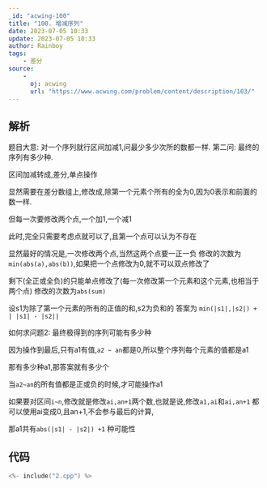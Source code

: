```yaml
---
_id: "acwing-100"
title: "100. 增减序列"
date: 2023-07-05 10:33
update: 2023-07-05 10:33
author: Rainboy
tags: 
    - 差分
source: 
    - 
      oj: acwing
      url: "https://www.acwing.com/problem/content/description/103/"
---
```


## 解析


题目大意: 对一个序列就行区间加减1,问最少多少次所的数都一样.
第二问: 最终的序列有多少种.

区间加减转成,差分,单点操作

显然需要在差分数组上,修改成,除第一个元素个所有的全为0,因为0表示和前面的数一样.

但每一次要修改两个点,一个加1,一个减1

此时,完全只需要考虑点就可以了,且第一个点可以认为不存在

显然最好的情况是,一次修改两个点,当然这两个点要一正一负
修改的次数为`min(abs(a),abs(b))`,如果把一个点修改为0,就不可以双点修改了


剩下(全正或全负)的只能单点修改了(每一次修改第一个元素和这个元素,也相当于两个点)
修改的次数为`abs(sum)`

设s1为除了第一个元素的所有的正值的和,s2为负和的
答案为 `min(|s1|,|s2|) + | |s1| - |s2||`


如何求问题2: 最终极得到的序列可能有多少种


因为操作到最后,只有a1有值,`a2 ~ an`都是0,所以整个序列每个元素的值都是a1

那有多少种a1,那答案就有多少个

当`a2~an`的所有值都是正或负的时候,才可能操作a1

如果要对区间`i~n`,修改就是修改`ai,an+1`两个数,也就是说,修改`a1,ai`和`ai,an+1`
都可以使用ai变成0,且an+1,不会参与最后的计算,

那a1共有`abs(|s1| - |s2|) +1` 种可能性

## 代码

```c
<%- include("2.cpp") %>
```
